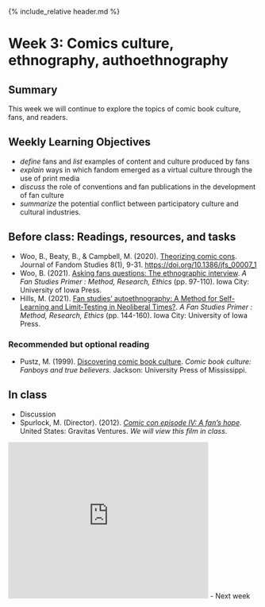 {% include_relative header.md %}

# Week 3: Comics culture, ethnography, authoethnography

## Summary
This week we will continue to explore the topics of comic book culture, fans, and readers.

## Weekly Learning Objectives
- *define* fans and *list* examples of content and culture produced by fans
- *explain* ways in which fandom emerged as a virtual culture through the use of print media
- *discuss* the role of conventions and fan publications in the development of fan culture
- *summarize* the potential conflict between participatory culture and cultural industries.

## Before class: Readings, resources, and tasks
- Woo, B., Beaty, B., & Campbell, M. (2020). [Theorizing comic cons](https://iu.instructure.com/files/169194227/download?download_frd=1). Journal of Fandom Studies 8(1), 9-31. <https://doi.org/10.1386/jfs_00007_1>
- Woo, B. (2021). [Asking fans questions: The ethnographic interview](https://iu.instructure.com/files/169194283/download?download_frd=1). *A Fan Studies Primer : Method, Research, Ethics* (pp. 97-110). Iowa City: University of Iowa Press.
- Hills, M. (2021). [Fan studies’ autoethnography: A Method for Self-Learning and Limit-Testing in Neoliberal Times?](https://iu.instructure.com/files/169194282/download?download_frd=1). *A Fan Studies Primer : Method, Research, Ethics* (pp. 144-160). Iowa City: University of Iowa Press.

<!-- 54pp. w/o Pustz -->

### Recommended but optional reading
- Pustz, M. (1999). [Discovering comic book culture](https://iu.instructure.com/files/169194250/download?download_frd=1). *Comic book culture: Fanboys and true believers*. Jackson: University Press of Mississippi.


## In class
- Discussion
- Spurlock, M. (Director). (2012). *[Comic con episode IV: A fan’s hope](https://youtu.be/ZN41gXXUlLI)*. United States: Gravitas Ventures. *We will view this film in class*.    
<iframe width="560" height="315" src="https://www.youtube.com/embed/ZN41gXXUlLI" title="YouTube video player" frameborder="0" allow="accelerometer; autoplay; clipboard-write; encrypted-media; gyroscope; picture-in-picture" allowfullscreen style="max-width:80%; margin:auto;"></iframe>
- Next week
